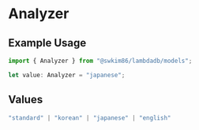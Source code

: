 # Analyzer

## Example Usage

```typescript
import { Analyzer } from "@swkim86/lambdadb/models";

let value: Analyzer = "japanese";
```

## Values

```typescript
"standard" | "korean" | "japanese" | "english"
```